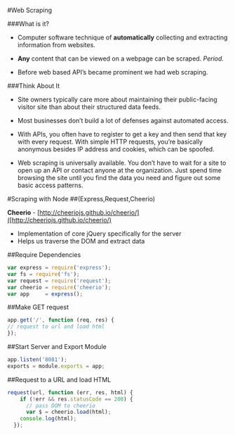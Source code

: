 #Web Scraping 

###What is it?

- Computer software technique of **automatically** collecting and extracting information from websites. 

- **Any** content that can be viewed on a webpage can be scraped. *Period.*

- Before web based API’s became prominent we had web scraping.

###Think About It

- Site owners typically care more about maintaining their public-facing visitor site than about their structured data feeds.

- Most businesses don’t build a lot of defenses against automated access.

- With APIs, you often have to register to get a key and then send that key with every request. With simple HTTP requests, you’re basically anonymous besides IP address and cookies, which can be spoofed.

- Web scraping is universally available. You don’t have to wait for a site to open up an API or contact anyone at the organization. Just spend time browsing the site until you find the data you need and figure out some basic access patterns.


#Scraping with Node 
##(Express,Request,Cheerio)

**Cheerio** - [http://cheeriojs.github.io/cheerio/]([http://cheeriojs.github.io/cheerio/)

- Implementation of core jQuery specifically for the server 
- Helps us traverse the DOM and extract data 

##Require Dependencies
```javascript
var express = require('express');
var fs = require('fs');
var request = require('request');
var cheerio = require('cheerio');
var app     = express();
```
##Make GET request
```javascript
app.get('/', function (req, res) {
// request to url and load html
});
```
##Start Server and Export Module
```javascript
app.listen('8081');
exports = module.exports = app;
```
##Request to a URL and load HTML
```javascript
request(url, function (err, res, html) {
    if (!err && res.statusCode == 200) {
      // pass DOM to cheerio
      var $ = cheerio.load(html);
	console.log(html);
  });
```


